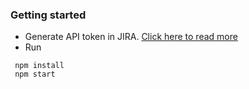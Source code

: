 ### Getting started

- Generate API token in JIRA. [Click here to read more](https://confluence.atlassian.com/cloud/api-tokens-938839638.html)
- Run

```
 npm install
 npm start
```
